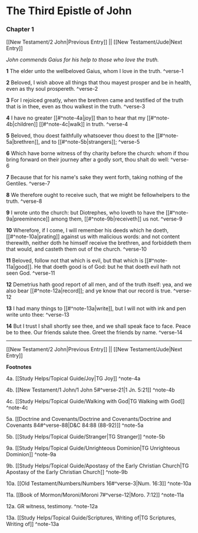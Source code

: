 # The Third Epistle of John

### Chapter 1

[[New Testament/2 John|Previous Entry]]  ||  [[New Testament/Jude|Next Entry]]

*John commends Gaius for his help to those who love the truth.*

**1**  The elder unto the wellbeloved Gaius, whom I love in the truth. ^verse-1

**2**  Beloved, I wish above all things that thou mayest prosper and be in health, even as thy soul prospereth. ^verse-2

**3**  For I rejoiced greatly, when the brethren came and testified of the truth that is in thee, even as thou walkest in the truth. ^verse-3

**4**  I have no greater [[#^note-4a|joy]] than to hear that my [[#^note-4b|children]] [[#^note-4c|walk]] in truth. ^verse-4

**5**  Beloved, thou doest faithfully whatsoever thou doest to the [[#^note-5a|brethren]], and to [[#^note-5b|strangers]]; ^verse-5

**6**  Which have borne witness of thy charity before the church: whom if thou bring forward on their journey after a godly sort, thou shalt do well: ^verse-6

**7**  Because that for his name's sake they went forth, taking nothing of the Gentiles. ^verse-7

**8**  We therefore ought to receive such, that we might be fellowhelpers to the truth. ^verse-8

**9**  I wrote unto the church: but Diotrephes, who loveth to have the [[#^note-9a|preeminence]] among them, [[#^note-9b|receiveth]] us not. ^verse-9

**10**  Wherefore, if I come, I will remember his deeds which he doeth, [[#^note-10a|prating]] against us with malicious words: and not content therewith, neither doth he himself receive the brethren, and forbiddeth them that would, and casteth them out of the church. ^verse-10

**11**  Beloved, follow not that which is evil, but that which is [[#^note-11a|good]]. He that doeth good is of God: but he that doeth evil hath not seen God. ^verse-11

**12**  Demetrius hath good report of all men, and of the truth itself: yea, and we also bear [[#^note-12a|record]]; and ye know that our record is true. ^verse-12

**13**  I had many things to [[#^note-13a|write]], but I will not with ink and pen write unto thee: ^verse-13

**14**  But I trust I shall shortly see thee, and we shall speak face to face. Peace be to thee. Our friends salute thee. Greet the friends by name. ^verse-14


---
[[New Testament/2 John|Previous Entry]]  ||  [[New Testament/Jude|Next Entry]]


**Footnotes**


4a. [[Study Helps/Topical Guide/Joy|TG Joy]] ^note-4a

4b. [[New Testament/1 John/1 John 5#^verse-21|1 Jn. 5:21]] ^note-4b

4c. [[Study Helps/Topical Guide/Walking with God|TG Walking with God]] ^note-4c

5a. [[Doctrine and Covenants/Doctrine and Covenants/Doctrine and Covenants 84#^verse-88|D&C 84:88 (88-92)]] ^note-5a

5b. [[Study Helps/Topical Guide/Stranger|TG Stranger]] ^note-5b

9a. [[Study Helps/Topical Guide/Unrighteous Dominion|TG Unrighteous Dominion]] ^note-9a

9b. [[Study Helps/Topical Guide/Apostasy of the Early Christian Church|TG Apostasy of the Early Christian Church]] ^note-9b

10a. [[Old Testament/Numbers/Numbers 16#^verse-3|Num. 16:3]] ^note-10a

11a. [[Book of Mormon/Moroni/Moroni 7#^verse-12|Moro. 7:12]] ^note-11a

12a. GR witness, testimony. ^note-12a

13a. [[Study Helps/Topical Guide/Scriptures, Writing of|TG Scriptures, Writing of]] ^note-13a